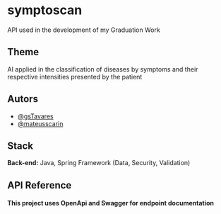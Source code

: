
# symptoscan

API used in the development of my Graduation Work

## Theme
AI applied in the classification of diseases by symptoms and their respective intensities
presented by the patient
 



## Autors

- [@gsTavares](https://www.github.com/gsTavares)
- [@mateusscarin](https://github.com/mateusscarin)


## Stack
**Back-end:** Java, Spring Framework (Data, Security, Validation)


## API Reference

#### This project uses OpenApi and Swagger for endpoint documentation
